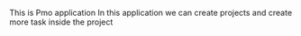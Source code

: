 This is Pmo application In this application we can create projects and create more task inside the project 